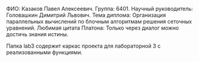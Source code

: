 ФИО: Казаков Павел Алексеевич.
Группа: 6401.
Научный руководитель: Головашкин Димитрий Львович.
Тема диплома: Организация параллельных вычислений по блочным алгоритмам решения сеточных уравнений.
Любимая цитата Платона: Только через диалог можно достичь знания истины.

Папка lab3 содержит каркас проекта для лабораторной 3 с реализованными функциями.